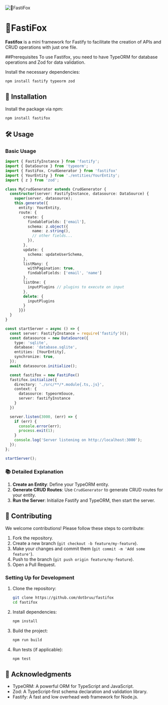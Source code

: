 ![🦊FastiFox](https://uploaddeimagens.com.br/images/004/794/703/full/Design_sem_nome.png)
# 🦊FastiFox

**Fastifox** is a mini framework for Fastify to facilitate the creation of APIs and CRUD operations with just one file.

##Prerequisites
To use Fastifox, you need to have TypeORM for database operations and Zod for data validation.

Install the necessary dependencies:

```sh
npm install fastify typeorm zod
```

## 🚀 Installation

Install the package via npm:

```sh
npm install fastifox
```

## 🛠️ Usage

### Basic Usage

```typescript
import { FastifyInstance } from 'fastify';
import { DataSource } from 'typeorm';
import { FastiFox, CrudGenerator } from 'fastifox'
import { YourEntity } from './entities/YourEntity';
import { z } from 'zod';

class MyCrudGenerator extends CrudGenerator {
  constructor(server: FastifyInstance, datasource: DataSource) {
    super(server, datasource);
    this.generate({
      entity: YourEntity,
      route: {
        create: {
          findableFields: ['email'],
          schema: z.object({
            name: z.string(),
            // other fields...
          }),
        },
        update: {
          schema: updateUserSchema,
        },
        listMany: {
          withPagination: true,
          findableFields: ['email', 'name']
        },
        listOne: {
          inputPlugins // plugins to execute on input
        },
        delete: {
          inputPlugins
        }
      }})
  }
}

const startServer = async () => {
  const server: FastifyInstance = require('fastify')();
  const datasource = new DataSource({
    type: 'sqlite',
    database: 'database.sqlite',
    entities: [YourEntity],
    synchronize: true,
  });
  await datasource.initialize();

  const fastifox = new FastiFox()
  fastifox.initialize({
    directory: './src/**/*.module{.ts,.js}',
    context: {
      datasource: typeormSouce,
      server: fastifyInstance
    }
  })

  server.listen(3000, (err) => {
    if (err) {
      console.error(err);
      process.exit(1);
    }
    console.log('Server listening on http://localhost:3000');
  });
};

startServer();
```

### 📚 Detailed Explanation

1. **Create an Entity**: Define your TypeORM entity.
2. **Generate CRUD Routes**: Use `CrudGenerator` to generate CRUD routes for your entity.
3. **Run the Server**: Initialize Fastify and TypeORM, then start the server.

## 🤝 Contributing

We welcome contributions! Please follow these steps to contribute:

1. Fork the repository.
2. Create a new branch (`git checkout -b feature/my-feature`).
3. Make your changes and commit them (`git commit -m 'Add some feature'`).
4. Push to the branch (`git push origin feature/my-feature`).
5. Open a Pull Request.

### Setting Up for Development

1. Clone the repository:

   ```sh
   git clone https://github.com/dotbruu/fastifox
   cd fastifox
   ```

2. Install dependencies:

   ```sh
   npm install
   ```

3. Build the project:

   ```sh
   npm run build
   ```

4. Run tests (if applicable):

   ```sh
   npm test
   ```

## 🙌 Acknowledgments

- TypeORM: A powerful ORM for TypeScript and JavaScript.
- Zod: A TypeScript-first schema declaration and validation library.
- Fastify: A fast and low overhead web framework for Node.js.
